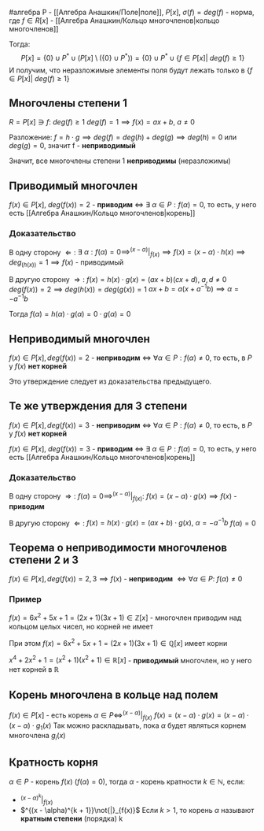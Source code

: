 #алгебра 
P - [[Алгебра Анашкин/Поле|поле]], $P[x], \ \sigma(f) = deg(f)$ - норма, где $f \in R[x]$ - [[Алгебра Анашкин/Кольцо многочленов|кольцо многочленов]]

Тогда:
$$P[x] = \{ 0 \} \cup P^* \cup (P[x] \setminus (\{ 0 \} \cup P^*)) = \{ 0 \} \cup P^* \cup \{ f \in P[x] | \ deg(f) \geq 1 \}$$
И получим, что неразложимые элементы поля будут лежать только в $\{ f \in P[x]| \ deg(f) \geq 1 \}$

## Многочлены степени 1
$R = P[x] \ni f: \ deg(f) \geq 1$
$deg(f) = 1 \implies f(x) = ax + b, \ a \neq 0$

Разложение: $f = h \cdot g \implies deg(f) = deg(h) + deg(g) \implies deg(h) = 0$ или $deg(g) = 0$, значит f - **неприводимый**

Значит, все многочлены степени 1 **неприводимы** (неразложимы)

## Приводимый многочлен
$f(x) \in P[x], \ deg(f(x)) = 2$ - **приводим** $\iff \ \exists \ \alpha \in P: f(\alpha) = 0$, то есть, у него есть [[Алгебра Анашкин/Кольцо многочленов|корень]]

### Доказательство
В одну сторону $\Leftarrow:$
$\exists \ \alpha: f(\alpha) = 0 \implies ^{(x - \alpha)}|_{f(x)} \implies f(x) = (x - \alpha) \cdot h(x) \implies deg_(h(x)) = 1 \implies f(x)$ - приводимый

В другую сторону $\Rightarrow:$
$f(x) = h(x) \cdot g(x) = (ax + b)(cx + d), \ a, d \neq 0$
$deg(f(x)) = 2 \implies deg(h(x)) = deg(g(x)) = 1$
$ax + b = a(x + a^{-1}b) \implies \alpha = -a^{-1}b$

Тогда $f(\alpha) = h(\alpha) \cdot g(\alpha) = 0 \cdot g(\alpha) = 0$

## Неприводимый многочлен
$f(x) \in P[x], deg(f(x)) = 2$ - **неприводим** $\iff \ \forall \alpha \in P: f(\alpha) \neq 0$, то есть, в $P$ у $f(x)$ **нет корней**

Это утверждение следует из доказательства предыдущего.

## Те же утверждения для 3 степени
$f(x) \in P[x], deg(f(x)) = 3$ - **неприводим** $\iff \ \forall \alpha \in P: f(\alpha) \neq 0$, то есть, в $P$ у $f(x)$ **нет корней**

$f(x) \in P[x], \ deg(f(x)) = 3$ - **приводим** $\iff \ \exists \ \alpha \in P: f(\alpha) = 0$, то есть, у него есть [[Алгебра Анашкин/Кольцо многочленов|корень]]

### Доказательство
В одну сторону $\Rightarrow:$
$f(\alpha) = 0 \implies ^{(x - \alpha)}|_{f(x)}: \ f(x) = (x - \alpha) \cdot g(x) \implies f(x)$ - **приводим**

В другую сторону $\Leftarrow:$
$f(x) = h(x) \cdot g(x) = (ax + b) \cdot g(x), \ \alpha = -a^{-1} b$
$f(\alpha) = 0$

## Теорема о неприводимости многочленов степени 2 и 3
$f(x) \in P[x], deg(f(x)) = 2, 3 \implies f(x)$ - **неприводим** $\iff \forall \alpha \in P: \ f(\alpha) \neq 0$

### Пример
$f(x) = 6x^2 + 5x + 1 = (2x + 1)(3x + 1) \in \mathbb{Z}[x]$ - многочлен приводим над кольцом целых чисел, но корней не имеет

При этом $f(x) = 6x^2 + 5x + 1 = (2x + 1)(3x + 1) \in \mathbb{Q}[x]$ имеет корни

$x^4 + 2x^2 + 1 = (x^2 + 1)(x^2 + 1) \in \mathbb{R}[x]$ - **приводимый** многочлен, но у него нет корней в $\mathbb{R}$

## Корень многочлена в кольце над полем
$f(x) \in P[x]$ - есть корень $\alpha \in P \iff ^{(x - \alpha)}|_{f(x)}$
$f(x) = (x - \alpha) \cdot g(x) = (x - \alpha) \cdot (x - \alpha) \cdot g_1(x)$
Так можно раскладывать, пока $\alpha$ будет являться корнем многочлена $g_i(x)$

## Кратность корня
$\alpha \in P$ - корень $f(x) \ (f(\alpha) = 0)$, тогда $\alpha$ - корень кратности $k \in \mathbb{N}$, если:
- $^{(x - \alpha)^k}|_{f(x)}$
- $^{(x - \alpha)^{k + 1}}\not{|}_{f(x)}$
Если $k > 1$, то корень $\alpha$ называют **кратным степени** (порядка) k